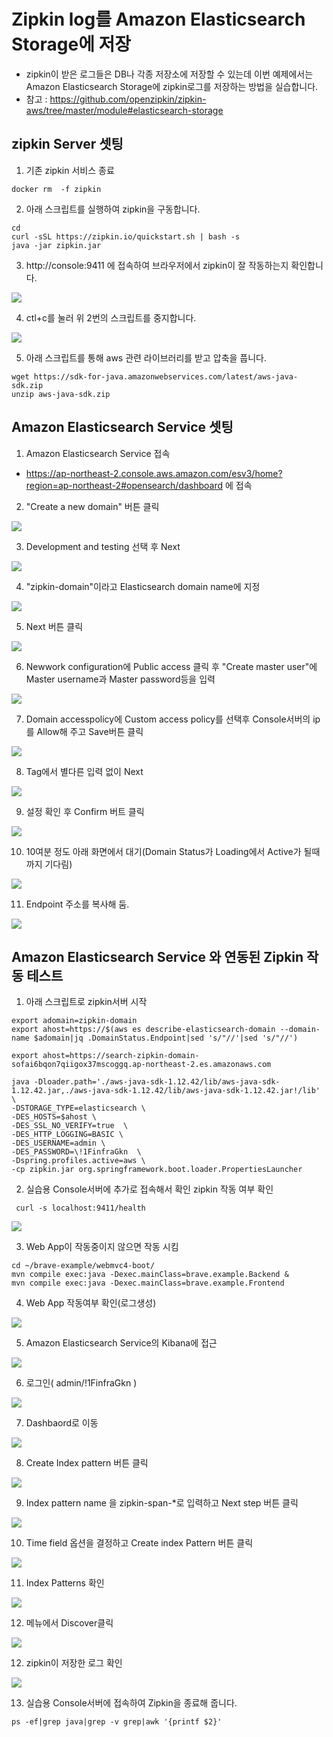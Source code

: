 # Zipkin log를 Amazon Elasticsearch Storage에 저장
* zipkin이 받은 로그들은 DB나 각종 저장소에 저장할 수 있는데 이번 예제에서는 Amazon Elasticsearch Storage에 zipkin로그를 저장하는 방법을 실습합니다.
* 참고 : https://github.com/openzipkin/zipkin-aws/tree/master/module#elasticsearch-storage

## zipkin Server 셋팅
1. 기존 zipkin 서비스 종료
```
docker rm  -f zipkin
```

2. 아래 스크립트를 실행하여 zipkin을 구동합니다.
```
cd
curl -sSL https://zipkin.io/quickstart.sh | bash -s
java -jar zipkin.jar
```

3. http://console:9411 에 접속하여 브라우저에서 zipkin이 잘 작동하는지 확인합니다.

![](img/s3.png)

4. ctl+c를 눌러 위 2번의 스크립트를 중지합니다.

![](img/s4.png)

5. 아래 스크립트를 통해 aws 관련 라이브러리를 받고 압축을 풉니다.
```
wget https://sdk-for-java.amazonwebservices.com/latest/aws-java-sdk.zip
unzip aws-java-sdk.zip
```

## Amazon Elasticsearch Service 셋팅
1. Amazon Elasticsearch Service 접속
  - https://ap-northeast-2.console.aws.amazon.com/esv3/home?region=ap-northeast-2#opensearch/dashboard 에 접속
2. "Create a new domain" 버튼 클릭

![](img/a2.png)

3. Development and testing 선택 후 Next

![](img/a3.png)

4. "zipkin-domain"이라고 Elasticsearch domain name에 지정

![](img/a4.png)

5. Next 버튼 클릭

![](img/a5.png)

6. Newwork configuration에 Public access 클릭 후 "Create master user"에 Master username과 Master password등을 입력

![](img/a6.png)

7. Domain accesspolicy에 Custom access policy를 선택후 Console서버의 ip를 Allow해 주고 Save버튼 클릭

![](img/a7.png)

8. Tag에서 별다른 입력 없이 Next

![](img/a8.png)

9. 설정 확인 후 Confirm 버트 클릭

![](img/a9.png)

10. 10여분 정도 아래 화면에서 대기(Domain Status가 Loading에서 Active가 될때까지 기다림)

![](img/a10.png)

11. Endpoint 주소를 복사해 둠.

![](img/a11.png)



## Amazon Elasticsearch Service 와 연동된 Zipkin 작동 테스트
1. 아래 스크립트로 zipkin서버 시작
```
export adomain=zipkin-domain
export ahost=https://$(aws es describe-elasticsearch-domain --domain-name $adomain|jq .DomainStatus.Endpoint|sed 's/"//'|sed 's/"//')

export ahost=https://search-zipkin-domain-sofai6bqon7qiigox37mscoggq.ap-northeast-2.es.amazonaws.com

java -Dloader.path='./aws-java-sdk-1.12.42/lib/aws-java-sdk-1.12.42.jar,./aws-java-sdk-1.12.42/lib/aws-java-sdk-1.12.42.jar!/lib' \
-DSTORAGE_TYPE=elasticsearch \
-DES_HOSTS=$ahost \
-DES_SSL_NO_VERIFY=true  \
-DES_HTTP_LOGGING=BASIC \
-DES_USERNAME=admin \
-DES_PASSWORD=\!1FinfraGkn  \
-Dspring.profiles.active=aws \
-cp zipkin.jar org.springframework.boot.loader.PropertiesLauncher

```


2. 실습용 Console서버에 추가로 접속해서 확인 zipkin 작동 여부 확인
```
 curl -s localhost:9411/health
```
![](img/2.png)

3. Web App이 작동중이지 않으면 작동 시킴

```
cd ~/brave-example/webmvc4-boot/
mvn compile exec:java -Dexec.mainClass=brave.example.Backend &
mvn compile exec:java -Dexec.mainClass=brave.example.Frontend
```

4. Web App 작동여부 확인(로그생성)

![](img/4.png)

5. Amazon Elasticsearch Service의 Kibana에 접근

![](img/5.png)

6. 로그인( admin/!1FinfraGkn )

![](img/6.png)

7. Dashbaord로 이동

![](img/7.png)

8. Create Index pattern 버튼 클릭

![](img/8.png)

9. Index pattern name 을 zipkin-span-*로 입력하고 Next step 버튼 클릭

![](img/9.png)

10. Time field 옵션을 결정하고 Create index Pattern 버튼 클릭

![](img/10.png)

11. Index Patterns 확인

![](img/11.png)

12. 메뉴에서 Discover클릭

![](img/12.png)

12. zipkin이 저장한 로그 확인

![](img/13.png)

13. 실습용 Console서버에 접속하여 Zipkin을 종료해 줍니다.
```
ps -ef|grep java|grep -v grep|awk '{printf $2}'
```
